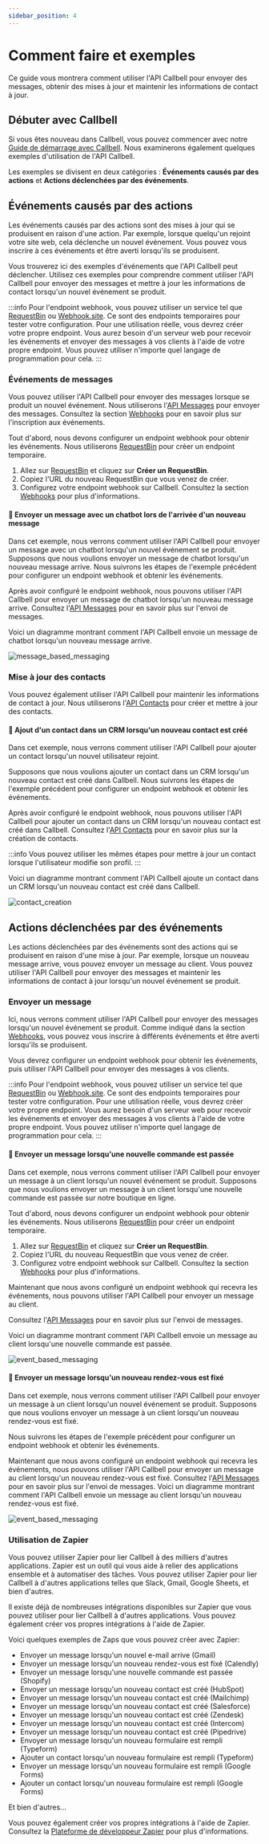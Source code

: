 ```yaml
---
sidebar_position: 4
---
```


# Comment faire et exemples

Ce guide vous montrera comment utiliser l'API Callbell pour envoyer des messages, obtenir des mises à jour et maintenir les informations de contact à jour.

## Débuter avec Callbell

Si vous êtes nouveau dans Callbell, vous pouvez commencer avec notre [Guide de démarrage avec Callbell](/bot/getting_started).
Nous examinerons également quelques exemples d'utilisation de l'API Callbell.

Les exemples se divisent en deux catégories : **Événements causés par des actions** et **Actions déclenchées par des événements**.

## Événements causés par des actions

Les événements causés par des actions sont des mises à jour qui se produisent en raison d'une action. Par exemple, lorsque quelqu'un rejoint votre site web, cela déclenche un nouvel événement. Vous pouvez vous inscrire à ces événements et être averti lorsqu'ils se produisent.

Vous trouverez ici des exemples d'événements que l'API Callbell peut déclencher. Utilisez ces exemples pour comprendre comment utiliser l'API Callbell pour envoyer des messages et mettre à jour les informations de contact lorsqu'un nouvel événement se produit.

:::info
Pour l'endpoint webhook, vous pouvez utiliser un service tel que [RequestBin](https://requestbin.com/) ou [Webhook.site](https://webhook.site/). Ce sont des endpoints temporaires pour tester votre configuration. Pour une utilisation réelle, vous devrez créer votre propre endpoint. Vous aurez besoin d'un serveur web pour recevoir les événements et envoyer des messages à vos clients à l'aide de votre propre endpoint. Vous pouvez utiliser n'importe quel langage de programmation pour cela.
:::

### Événements de messages

Vous pouvez utiliser l'API Callbell pour envoyer des messages lorsque se produit un nouvel événement.
Nous utiliserons l'[API Messages](/api/reference/messages_api/introduction) pour envoyer des messages. Consultez la section [Webhooks](/api/reference/webhooks/introduction) pour en savoir plus sur l'inscription aux événements.

Tout d'abord, nous devons configurer un endpoint webhook pour obtenir les événements. Nous utiliserons [RequestBin](https://requestbin.com/) pour créer un endpoint temporaire.

1. Allez sur [RequestBin](https://requestbin.com/) et cliquez sur **Créer un RequestBin**.
2. Copiez l'URL du nouveau RequestBin que vous venez de créer.
3. Configurez votre endpoint webhook sur Callbell. Consultez la section [Webhooks](/api/reference/webhooks/introduction) pour plus d'informations.

#### 🤖 Envoyer un message avec un chatbot lors de l'arrivée d'un nouveau message

Dans cet exemple, nous verrons comment utiliser l'API Callbell pour envoyer un message avec un chatbot lorsqu'un nouvel événement se produit. Supposons que nous voulions envoyer un message de chatbot lorsqu'un nouveau message arrive. Nous suivrons les étapes de l'exemple précédent pour configurer un endpoint webhook et obtenir les événements.

Après avoir configuré le endpoint webhook, nous pouvons utiliser l'API Callbell pour envoyer un message de chatbot lorsqu'un nouveau message arrive. Consultez l'[API Messages](/api/reference/messages_api/introduction) pour en savoir plus sur l'envoi de messages.

Voici un diagramme montrant comment l'API Callbell envoie un message de chatbot lorsqu'un nouveau message arrive.

![message_based_messaging](./assets/message_chatbot.png)

### Mise à jour des contacts

Vous pouvez également utiliser l'API Callbell pour maintenir les informations de contact à jour.
Nous utiliserons l'[API Contacts](/api/reference/contacts_api/introduction) pour créer et mettre à jour des contacts.

#### 📝 Ajout d'un contact dans un CRM lorsqu'un nouveau contact est créé

Dans cet exemple, nous verrons comment utiliser l'API Callbell pour ajouter un contact lorsqu'un nouvel utilisateur rejoint.

Supposons que nous voulions ajouter un contact dans un CRM lorsqu'un nouveau contact est créé dans Callbell. Nous suivrons les étapes de l'exemple précédent pour configurer un endpoint webhook et obtenir les événements.

Après avoir configuré le endpoint webhook, nous pouvons utiliser l'API Callbell pour ajouter un contact dans un CRM lorsqu'un nouveau contact est créé dans Callbell. Consultez l'[API Contacts](/api/reference/contacts_api/introduction) pour en savoir plus sur la création de contacts.

:::info
Vous pouvez utiliser les mêmes étapes pour mettre à jour un contact lorsque l'utilisateur modifie son profil.
:::

Voici un diagramme montrant comment l'API Callbell ajoute un contact dans un CRM lorsqu'un nouveau contact est créé dans Callbell.

![contact_creation](./assets/create_contact.png)

## Actions déclenchées par des événements

Les actions déclenchées par des événements sont des actions qui se produisent en raison d'une mise à jour. Par exemple, lorsque un nouveau message arrive, vous pouvez envoyer un message au client. Vous pouvez utiliser l'API Callbell pour envoyer des messages et maintenir les informations de contact à jour lorsqu'un nouvel événement se produit.

### Envoyer un message

Ici, nous verrons comment utiliser l'API Callbell pour envoyer des messages lorsqu'un nouvel événement se produit. Comme indiqué dans la section [Webhooks](/api/reference/webhooks/introduction), vous pouvez vous inscrire à différents événements et être averti lorsqu'ils se produisent.

Vous devrez configurer un endpoint webhook pour obtenir les événements, puis utiliser l'API Callbell pour envoyer des messages à vos clients.

:::info
Pour l'endpoint webhook, vous pouvez utiliser un service tel que [RequestBin](https://requestbin.com/) ou [Webhook.site](https://webhook.site/). Ce sont des endpoints temporaires pour tester votre configuration. Pour une utilisation réelle, vous devrez créer votre propre endpoint.
Vous aurez besoin d'un serveur web pour recevoir les événements et envoyer des messages à vos clients à l'aide de votre propre endpoint. Vous pouvez utiliser n'importe quel langage de programmation pour cela.
:::

#### 🛒 Envoyer un message lorsqu'une nouvelle commande est passée

Dans cet exemple, nous verrons comment utiliser l'API Callbell pour envoyer un message à un client lorsqu'un nouvel événement se produit.
Supposons que nous voulions envoyer un message à un client lorsqu'une nouvelle commande est passée sur notre boutique en ligne.

Tout d'abord, nous devons configurer un endpoint webhook pour obtenir les événements. Nous utiliserons [RequestBin](https://requestbin.com/) pour créer un endpoint temporaire.

1. Allez sur [RequestBin](https://requestbin.com/) et cliquez sur **Créer un RequestBin**.
2. Copiez l'URL du nouveau RequestBin que vous venez de créer.
3. Configurez votre endpoint webhook sur Callbell. Consultez la section [Webhooks](/api/reference/webhooks/introduction) pour plus d'informations.

Maintenant que nous avons configuré un endpoint webhook qui recevra les événements, nous pouvons utiliser l'API Callbell pour envoyer un message au client.

Consultez l'[API Messages](/api/reference/messages_api/introduction) pour en savoir plus sur l'envoi de messages.

Voici un diagramme montrant comment l'API Callbell envoie un message au client lorsqu'une nouvelle commande est passée.

![event_based_messaging](./assets/orders_example.png)

#### 📅 Envoyer un message lorsqu'un nouveau rendez-vous est fixé

Dans cet exemple, nous verrons comment utiliser l'API Callbell pour envoyer un message à un client lorsqu'un nouvel événement se produit.
Supposons que nous voulions envoyer un message à un client lorsqu'un nouveau rendez-vous est fixé.

Nous suivrons les étapes de l'exemple précédent pour configurer un endpoint webhook et obtenir les événements.

Maintenant que nous avons configuré un endpoint webhook qui recevra les événements, nous pouvons utiliser l'API Callbell pour envoyer un message au client lorsqu'un nouveau rendez-vous est fixé. Consultez l'[API Messages](/api/reference/messages_api/introduction) pour en savoir plus sur l'envoi de messages. Voici un diagramme montrant comment l'API Callbell envoie un message au client lorsqu'un nouveau rendez-vous est fixé.

![event_based_messaging](./assets/appointments_example.png)

### Utilisation de Zapier

Vous pouvez utiliser Zapier pour lier Callbell à des milliers d'autres applications. Zapier est un outil qui vous aide à relier des applications ensemble et à automatiser des tâches. Vous pouvez utiliser Zapier pour lier Callbell à d'autres applications telles que Slack, Gmail, Google Sheets, et bien d'autres.

Il existe déjà de nombreuses intégrations disponibles sur Zapier que vous pouvez utiliser pour lier Callbell à d'autres applications. Vous pouvez également créer vos propres intégrations à l'aide de Zapier.

Voici quelques exemples de Zaps que vous pouvez créer avec Zapier:

- Envoyer un message lorsqu'un nouvel e-mail arrive (Gmail)
- Envoyer un message lorsqu'un nouveau rendez-vous est fixé (Calendly)
- Envoyer un message lorsqu'une nouvelle commande est passée (Shopify)
- Envoyer un message lorsqu'un nouveau contact est créé (HubSpot)
- Envoyer un message lorsqu'un nouveau contact est créé (Mailchimp)
- Envoyer un message lorsqu'un nouveau contact est créé (Salesforce)
- Envoyer un message lorsqu'un nouveau contact est créé (Zendesk)
- Envoyer un message lorsqu'un nouveau contact est créé (Intercom)
- Envoyer un message lorsqu'un nouveau contact est créé (Pipedrive)
- Envoyer un message lorsqu'un nouveau formulaire est rempli (Typeform)
- Ajouter un contact lorsqu'un nouveau formulaire est rempli (Typeform)
- Envoyer un message lorsqu'un nouveau formulaire est rempli (Google Forms)
- Ajouter un contact lorsqu'un nouveau formulaire est rempli (Google Forms)

Et bien d'autres...

Vous pouvez également créer vos propres intégrations à l'aide de Zapier. Consultez la [Plateforme de développeur Zapier](https://zapier.com/developer) pour plus d'informations.